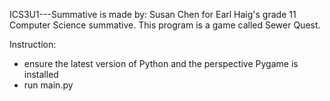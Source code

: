 ICS3U1---Summative is made by: Susan Chen for Earl Haig's grade 11 Computer Science summative.
This program is a game called Sewer Quest. 

Instruction:
- ensure the latest version of Python and the perspective Pygame is installed
- run main.py